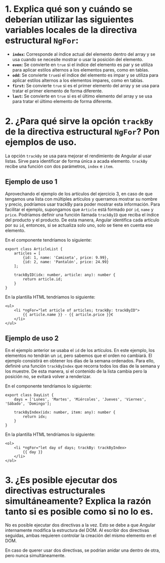 # 1. Explica qué son y cuándo se deberían utilizar las siguientes variables locales de la directiva estructural `NgFor`:
* **`index`:** Corresponde al índice actual del elemento dentro del array y se usa cuando se necesite mostrar o usar la posición del elemento.
* **`even`:** Se convierte en `true` si el índice del elemento es par y se utiliza para aplicar estilos alternos a los elementos pares, como en tablas.
* **`odd`:** Se convierte `true`si el índice del elemento es impar y se utiliza para aplicar estilos alternos a los elementos impares, como en tablas.
* **`first`:** Se convierte `true` si es el primer elemento del array y se usa para tratar el primer elemento de forma diferente.
* **`last`:** Se convierte en `true` si es el último elemento del array y se usa para tratar el último elemento de forma diferente.

# 2. ¿Para qué sirve la opción `trackBy` de la directiva estructural `NgFor`? Pon ejemplos de uso.
La opción `trackBy` se usa para mejorar el rendimiento de Angular al usar listas. Sirve para identificar de forma única a acada elemento.
`trackBy` recibe una función con dos parámetros, `index` e `item`.

## Ejemplo de uso 1
Aprovechando el ejemplo de los artículos del ejercicio 3, en caso de que tengamos una lista con múltiples artículos y querramos mostrar su nombre y precio, podríamos usar trackBy para poder mostrar esta información.
Para facilitar el ejemplo, supongamos que `Article` está formado por `id`, `name` y `price`. Podríamos definir una función llamada `trackByID` que reciba el índice del producto y el producto. De esta manera, Angular identifica cada artículo por su `id`, entonces, si se actualiza solo uno, solo se tiene en cuenta ese elemento.

En el componente tendríamos lo siguiente:
```
export class ArticleList {
    articles = [
        {id: 1, name: 'Camiseta', price: 9.99},
        {id: 2, name: 'Pantalón', price: 24.99}
    ];

    trackByID(idx: number, article: any): number {
        return article.id;
    }
}
```

En la plantilla HTML tendríamos lo siguiente:
```
<ul>
    <li *ngFor="let article of articles; trackBy: trackByID">
        {{ article.name }} - {{ article.price }}€
    </li>
</ul>
```

## Ejemplo de uso 2
En el ejemplo anterior se usaba el `id` de los artículos. En este ejemplo, los elementos no tendrán un `id`, pero sabemos que el orden no cambiará. El ejemplo consistirá en obtener los días de la semana ordenados. Para ello, definiré una función `trackByIndex` que recorra todos los días de la semana y los muestre. De esta manera, si el contenido de la lista cambia pero la posición no, se evitará volver a renderizar.

En el componente tendríamos lo siguiente:
```
export class DayList {
    days = ['Lunes', 'Martes', 'Miércoles', 'Jueves', 'Viernes', 'Sábado', 'Domingo'];

    trackByIndex(idx: number, item: any): number {
        return idx;
    }
}
```

En la plantilla HTML tendríamos lo siguiente:
```
<ol>
    <li *ngFor="let day of days; trackBy: trackByIndex>
        {{ day }}
    </li>
</ol>
```

# 3. ¿Es posible ejecutar dos directivas estructurales simultáneamente? Explica la razón tanto si es posible como si no lo es.
No es posible ejecutar dos directivas a la vez. Esto se debe a que Angular internamente modifica la estructura del DOM. Al escribir dos directivas seguidas, ambas requieren controlar la creación del mismo elemento en el DOM.

En caso de querer usar dos directivas, se podrían anidar una dentro de otra, pero nunca simultáneamente.